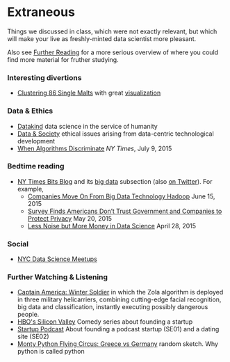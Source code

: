 # Extraneous

Things we discussed in class, which were not exactly relevant, but which will make your live as freshly-minted data scientist more pleasant.

Also see [Further Reading](./further_reading.md) for a more serious overview of where you could find more material for fruther studying.


### Interesting divertions
- [Clustering 86 Single Malts](http://blog.revolutionanalytics.com/2013/12/k-means-clustering-86-single-malt-scotch-whiskies.html) with great [visualization](http://wonkviz.tumblr.com/post/72159021235/whiskey-flavor-profiles)


### Data & Ethics
- [Datakind](http://www.datakind.org/) data science in the service of humanity
- [Data & Society](http://datasociety.net/) ethical issues arising from data-centric technological development
- [When Algorithms Discriminate](http://www.nytimes.com/2015/07/10/upshot/when-algorithms-discriminate.html) _NY Times_, July 9, 2015


### Bedtime reading
- [NY Times Bits Blog](http://bits.blogs.nytimes.com/) and its [big data](http://bits.blogs.nytimes.com/category/data/) subsection (also [on Twitter](https://twitter.com/nytimesbits)). For example,
  - [Companies Move On From Big Data Technology Hadoop](http://bits.blogs.nytimes.com/2015/06/15/companies-are-moving-on-from-big-data-technology-hadoop/) June 15, 2015
  - [Survey Finds Americans Don’t Trust Government and Companies to Protect Privacy](http://bits.blogs.nytimes.com/2015/05/20/survey-finds-americans-dont-trust-government-and-companies-to-protect-privacy/) May 20, 2015
  - [Less Noise but More Money in Data Science](http://bits.blogs.nytimes.com/2015/04/28/less-noise-but-more-money-in-data-science/) April 28, 2015


### Social
- [NYC Data Science Meetups](http://www.meetup.com/find/events/?keywords=data+science&radius=5&userFreeform=New+York%2C+NY)


### Further Watching & Listening
- [Captain America: Winter Soldier](https://www.youtube.com/watch?v=82RKQPgeYRs) in which the Zola algorithm is deployed in three military helicarriers, combining cutting-edge facial recognition, big data and classification, instantly executing possibly dangerous people.
- [HBO's Silicon Valley](http://www.hbo.com/silicon-valley) Comedy series about founding a startup
- [Startup Podcast](http://gimletmedia.com/show/startup/) About founding a podcast startup (SE01) and a dating site (SE02)
- [Monty Python Flying Circus: Greece vs Germany](https://www.youtube.com/watch?v=ur5fGSBsfq8) random sketch. Why python is called python
